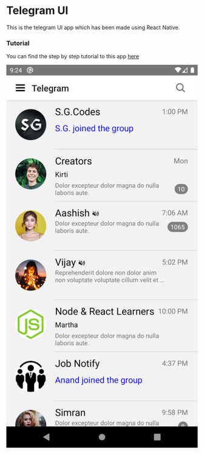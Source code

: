 # Telegram UI 
This is the telegram UI app which has been made using React Native. 

### Tutorial 
You can find the step by step tutorial to this app [here](https://sgcodes.tech/youtube)

![](src/screenshot.png)